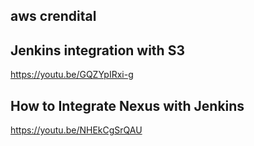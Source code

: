 ## aws crendital

## Jenkins integration with S3
https://youtu.be/GQZYpIRxi-g

## How to Integrate Nexus with Jenkins
https://youtu.be/NHEkCgSrQAU



